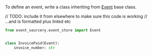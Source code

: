 To define an event, write a class inheriting from [Event](/reference/event/) base class.

// TODO: include it from elsewhere to make sure this code is working
// ...and is formatted plus linted etc

```python
from event_sourcery.event_store import Event


class InvoicePaid(Event):
    invoice_number: str
```
